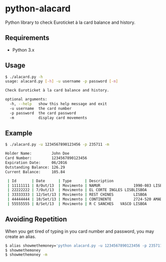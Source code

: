 python-alacard
==============

Python library to check Euroticket à la card balance and history.

Requirements
-----

- Python 3.x


Usage
-----

```bash
$ ./alacard.py -h
usage: alacard.py [-h] -u username -p password [-m]

Check Euroticket à la card balance and history.

optional arguments:
  -h, --help   show this help message and exit
  -u username  the card number
  -p password  the card password
  -m           display card movements
```

Example
-------

```bash
$ ./alacard.py -u 1234567890123456 -p 235711 -m

Holder Name:         John Doe
Card Number:         1234567890123456
Expiration Date:     06/2016
Outstanding Balance: 126.29
Current Balance:     105.84

 | Id       | Date      | Type      | Description                          | Debit | Debit  | Balance | 
 | 11111111 | 8/Out/13  | Movimento | NAMUR               1990-083 LISBOA  | 11.5  | 0.0    | 105.84  | 
 | 22222222 | 7/Out/13  | Movimento | EL CORTE INGLES LISBLISBOA           | 7.95  | 0.0    | 117.34  | 
 | 33333333 | 12/Set/13 | Movimento | REST CHINES         LISBOA           | 7.15  | 0.0    | 125.29  | 
 | 44444444 | 10/Set/13 | Movimento | CONTINENTE          2724-520 AMADORA | 18.94 | 0.0    | 132.44  | 
 | 55555555 | 8/Set/13  | Movimento | R C SANCHES   VASCO LISBOA           | 7.4   | 0.0    | 151.38  | 
```

Avoiding Repetition
-------------------

When you get tired of typing in you card number and password, you may create an alias.

```bash
$ alias showmethemoney='python alacard.py -u 1234567890123456 -p 235711'
$ showmethemoney
$ showmethemoney -m
```
